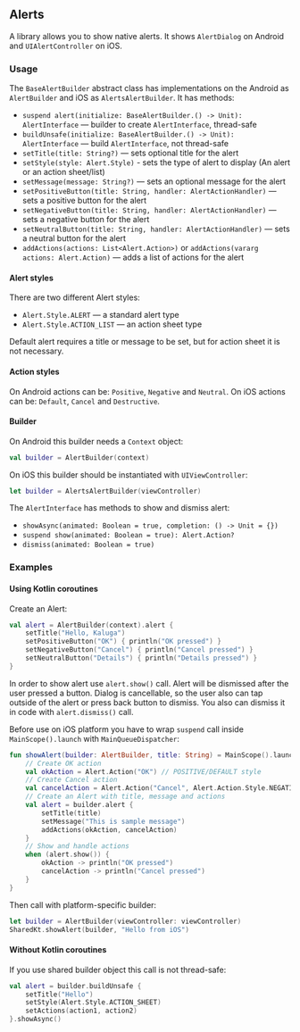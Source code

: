 ## Alerts

A library allows you to show native alerts.
It shows `AlertDialog` on Android and `UIAlertController` on iOS.

### Usage
The `BaseAlertBuilder` abstract class has implementations on the Android as `AlertBuilder` and iOS as `AlertsAlertBuilder`.
It has methods:
- `suspend alert(initialize: BaseAlertBuilder.() -> Unit): AlertInterface` — builder to create `AlertInterface`, thread-safe
- `buildUnsafe(initialize: BaseAlertBuilder.() -> Unit): AlertInterface` — build `AlertInterface`, not thread-safe
- `setTitle(title: String?)` — sets optional title for the alert
- `setStyle(style: Alert.Style)` - sets the type of alert to display (An alert or an action sheet/list)
- `setMessage(message: String?)` — sets an optional message for the alert
- `setPositiveButton(title: String, handler: AlertActionHandler)` — sets a positive button for the alert
- `setNegativeButton(title: String, handler: AlertActionHandler)` — sets a negative button for the alert
- `setNeutralButton(title: String, handler: AlertActionHandler)` — sets a neutral button for the alert
- `addActions(actions: List<Alert.Action>)` or `addActions(vararg actions: Alert.Action)` — adds a list of actions for the alert

#### Alert styles

There are two different Alert styles:
- `Alert.Style.ALERT` — a standard alert type
- `Alert.Style.ACTION_LIST` — an action sheet type

Default alert requires a title or message to be set,
but for action sheet it is not necessary.

#### Action styles

On Android actions can be: `Positive`, `Negative` and `Neutral`.
On iOS actions can be: `Default`, `Cancel` and `Destructive`.

#### Builder

On Android this builder needs a `Context` object:

```kotlin
val builder = AlertBuilder(context)
```

On iOS this builder should be instantiated with `UIViewController`:

```swift
let builder = AlertsAlertBuilder(viewController)
```

The `AlertInterface` has methods to show and dismiss alert:
- `showAsync(animated: Boolean = true, completion: () -> Unit = {})`
- `suspend show(animated: Boolean = true): Alert.Action?`
- `dismiss(animated: Boolean = true)`

### Examples

#### Using Kotlin coroutines

Create an Alert:
```kotlin
val alert = AlertBuilder(context).alert {
    setTitle("Hello, Kaluga")
    setPositiveButton("OK") { println("OK pressed") }
    setNegativeButton("Cancel") { println("Cancel pressed") }
    setNeutralButton("Details") { println("Details pressed") }
}
```

In order to show alert use `alert.show()` call. Alert will be dismissed after the user pressed a button.
Dialog is cancellable, so the user also can tap outside of the alert or press back button to dismiss.
You also can dismiss it in code with `alert.dismiss()` call.

Before use on iOS platform you have to wrap `suspend` call
inside `MainScope().launch` with `MainQueueDispatcher`:

```kotlin
fun showAlert(builder: AlertBuilder, title: String) = MainScope().launch(MainQueueDispatcher) {
    // Create OK action
    val okAction = Alert.Action("OK") // POSITIVE/DEFAULT style
    // Create Cancel action
    val cancelAction = Alert.Action("Cancel", Alert.Action.Style.NEGATIVE)
    // Create an Alert with title, message and actions
    val alert = builder.alert {
        setTitle(title)
        setMessage("This is sample message")
        addActions(okAction, cancelAction)
    }
    // Show and handle actions
    when (alert.show()) {
        okAction -> println("OK pressed")
        cancelAction -> println("Cancel pressed")
    }
}
```

Then call with platform-specific builder:

```swift
let builder = AlertBuilder(viewController: viewController)
SharedKt.showAlert(builder, "Hello from iOS")
```

#### Without Kotlin coroutines

If you use shared builder object this call is not thread-safe:

```kotlin
val alert = builder.buildUnsafe {
    setTitle("Hello")
    setStyle(Alert.Style.ACTION_SHEET)
    setActions(action1, action2)
}.showAsync()
```
